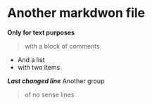 # Another markdwon file

**Only for text purposes**
> with a block
> of comments
* And a list
* with two items

_**Last changed line**_
Another group
> of no sense
> lines
